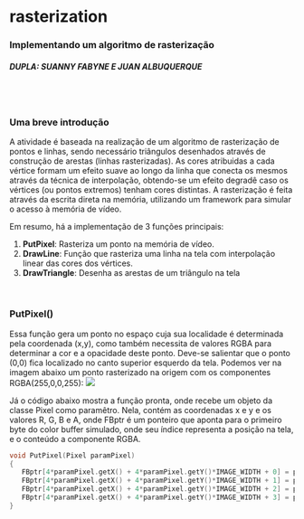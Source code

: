 # rasterization

### Implementando um algoritmo de rasterização
##### DUPLA: SUANNY FABYNE E JUAN ALBUQUERQUE

<br><br>



### Uma breve introdução
 
  <p>A atividade é baseada na realização de um algoritmo de rasterização de pontos e linhas, sendo necessário triângulos desenhados através de construção de arestas (linhas rasterizadas). As cores atribuidas a cada vértice formam um efeito suave ao longo da linha que conecta os mesmos através da técnica de interpolação, obtendo-se um efeito degradê caso os vértices (ou pontos extremos) tenham cores distintas. A rasterização é feita através da escrita direta na memória, utilizando um framework para simular o acesso à memória de vídeo.</p>
  
Em resumo, há a implementação de 3 funções principais:

<ol>
  <li><b>PutPixel</b>: Rasteriza um ponto na memória de vídeo.</li>
  <li><b>DrawLine</b>: Função que rasteriza uma linha na tela com interpolação linear das cores dos vértices.</li>
  <li><b>DrawTriangle</b>: Desenha as arestas de um triângulo na tela</li>
</ol>

<br>

### PutPixel()

Essa função gera um ponto no espaço cuja sua localidade é determinada pela coordenada (x,y), como também necessita de valores RGBA para determinar a cor e a opacidade deste ponto. Deve-se salientar que o ponto (0,0) fica localizado no canto superior esquerdo da tela. Podemos ver na imagem abaixo um ponto rasterizado na origem com os componentes RGBA(255,0,0,255):
<img src="file:///home/suannyfabyne/Imagens/Captura%20de%20tela%20de%202019-02-13%2017-51-25.png">

Já o código abaixo mostra a função pronta, onde recebe um objeto da classe Pixel como paramêtro. Nela, contém as coordenadas x e y e os valores R, G, B e A, onde FBptr é um ponteiro que aponta para o primeiro byte do color buffer simulado, onde seu índice representa a posição na tela, e o conteúdo a componente RGBA.
 ```c
void PutPixel(Pixel paramPixel)
{
    FBptr[4*paramPixel.getX() + 4*paramPixel.getY()*IMAGE_WIDTH + 0] = paramPixel.getR(); 
    FBptr[4*paramPixel.getX() + 4*paramPixel.getY()*IMAGE_WIDTH + 1] = paramPixel.getG(); 
    FBptr[4*paramPixel.getX() + 4*paramPixel.getY()*IMAGE_WIDTH + 2] = paramPixel.getB(); 
    FBptr[4*paramPixel.getX() + 4*paramPixel.getY()*IMAGE_WIDTH + 3] = paramPixel.getA(); 
}
 ```

